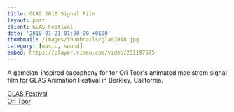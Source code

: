 ```yaml
---
title: GLAS 2018 Signal Film
layout: post
client: GLAS Festival
date: '2018-01-21 01:00:00 +0100'
thumbnail: /images/thumbnails/glas2018.jpg
category: [music, sound]
embed: https://player.vimeo.com/video/251197675
---
```


A gamelan-inspired cacophony for for Ori Toor's animated maelstrom signal film for GLAS Animation Festival in Berkley, California.

[GLAS Festival](http://www.glasanimation.com/about-us/)  
[Ori Toor](https://vimeo.com/petermillard/)
